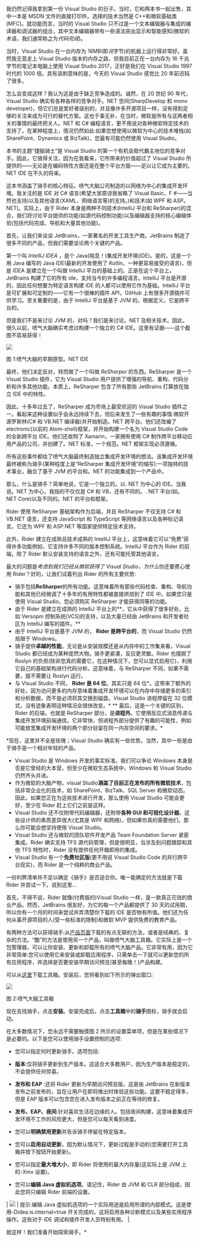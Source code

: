 我仍然记得我拿到第一份 Visual Studio 的日子。当时，它和两本书一起出售，其中一本是 MSDN 文件的直接打印件。选择的技术当然是 C++和微软基础类(MFC)。就功能而言，当时的 Visual Studio 只不过是一个文本编辑器与集成的编译器和调试器的组合，其中文本编辑器带有一些语法突出显示和智能感知(微软的术语，我们通常称之为*代码完成*)。

当时，Visual Studio 在一台内存为 16MB(即*兆*字节)的机器上运行得非常好。虽然我无意走上 Visual Studio 版本的内存之路，但我目前正在一台内存为 16 千兆字节的笔记本电脑上使用 Visual Studio 2017，正好是我们在 Visual Studio 1997 时代的 1000 倍。具有讽刺意味的是，今天的 Visual Studio 感觉比 20 年前迟钝了很多。

怎么会变成这样？我认为这是由于缺乏竞争造成的。诚然，在 20 世纪 90 年代，Visual Studio 确实有各种各样的竞争对手。NET 空间(SharpDevelop 和 mono developer)，但它们总是爱好者级别的，并且像许多开源项目一样，没有得到足够的关注来成为可行的替代方案。这也于事无补，在当时，微软是所有与这两者相关的事情的最终把关人。NET 和 C# 编程语言，更不用说对各种微软特定技术的支持了。在某种程度上，情况仍然如此:如果您想使用以微软为中心的技术堆栈(如 SharePoint、Dynamics 或 BizTalk)，您最有可能仍然使用 Visual Studio。

本书的主题“捷脑骑士”是 Visual Studio 的第一个有机会取代霸主地位的竞争对手。因此，它值得关注，因为在我看来，它所带来的价值超过了 Visual Studio 所提供的——无论是在编码特性方面还是在整个平台方面——足以让它成为主要的。NET IDE 在不久的将来。

这本书涵盖了骑手的核心特征。喷气大脑公司制造的以网络为中心的集成开发环境。我关注的是 IDE 对 C# 语言(希望大家原谅我省略了 Visual Basic、F #——当然也支持)以及其他语言(XAML、网络语言等)的支持。)和技术(如 WPF 和 ASP。NET)。实际上，由于 Rider 本身是两种不同技术(IntelliJ 平台和 ReSharper)的混合，我们将讨论平台提供的功能(如源代码控制功能)以及编辑器支持的核心编辑体验(包括代码完成、导航和大量其他功能)。

首先，让我们来谈谈 JetBrains，一家著名的开发工具生产商。JetBrains 制造了很多不同的产品，但我们需要谈论两个关键的产品。

第一个叫 *IntelliJ IDEA* ，是个 Java(喘息！)集成开发环境(IDE)。是的，这是一个用 Java 编写的 Java IDE(最新的开发使用了 Kotlin，一种更容易接受的语言)，但是 IDEA 是建立在一个叫做 IntelliJ 平台的基础上的。正是在这个平台上，JetBrains 构建了它的所有 ide，支持当今的许多编程语言。IntelliJ 平台是开源的，因此任何想要为特定语言构建 IDE 的人都可以使用它作为基础。IntelliJ 平台是可扩展和可定制的——它有一个很棒的插件 API，GitHub 上有很多开源插件可供学习。至关重要的是，由于 IntelliJ 平台是基于 JVM 的，根据定义，它是跨平台的。

但是我们不是来讨论 JVM 的，对吗？我们是来讨论。NET 及相关技术。因此，很久以前，喷气大脑确实考虑过构建一个独立的 C# IDE。这里有证据——这个截图不容易获得！

![](img/image001.jpg)

图 1:喷气大脑的早期原型。NET IDE

最终，他们决定反对，转而做了一个叫做 *ReSharper* 的东西。ReSharper 是一个 Visual Studio 插件，它为 Visual Studio 用户提供了增强的导航、重构、代码分析和许多其他功能。本质上，ReSharper 包含了所有那些 JetBrains 打算放在独立 IDE 中的特性。

因此，十多年过去了，ReSharper 成为市场上最受欢迎的 Visual Studio 插件之一。看起来这种设置似乎会永远持续下去，但后来发生了一些有趣的事情:微软开源罗斯林(C# 和 VB.NET 编译器)并开始制造。NET 跨平台。他们还改编了 electronic(以前的 Atom-shell)框架，并开始构建一个名为 Visual Studio Code 的全新跨平台 IDE。他们还收购了 Xamarin，一家拥有使用 C# 制作跨平台移动应用产品的公司，并创建了。NET 标准，一个规范。NET 框架实现必须遵循。

所有这些事件都给了喷气大脑最终制造独立集成开发环境的想法。该集成开发环境最终被称为骑手(某种程度上是“ReSharper 集成开发环境”的缩写):一项独特的技术事业，融合了基于 JVM 的平台和。NET 的功能集成到一个产品中。

那么，什么是骑手？简单地说，它是一个独立的。以. NET 为中心的 IDE。当我说。NET 为中心，我指的不仅仅是 C# 和 VB，还有不同的。. NET 平台(如。NET Core)以及不同的。NET 的平台和框架。

Rider 使用 ReSharper 基础架构作为后端，并且 ReSharper 不仅支持 C# 和 VB.NET 语言，还支持 JavaScript 和 TypeScript 等网络语言以及各种标记语言。它还为 WPF 和 ASP.NET 等国家提供特定技术支持。

此外，Rider 建立在成熟且技术成熟的 IntelliJ 平台上，这意味着它可以“免费”获得许多功能例如，它支持许多不同的版本控制系统。IntelliJ 平台作为 Rider 的前端，除了 Rider 默认安装支持的语言之外，还有可能托管其他语言。

最大的问题是*考虑到我们已经从微软获得了 Visual Studio，为什么*你还要费心使用 Rider？好的，让我们试着列出 Rider 的所有主要优势:

*   骑手包括**ReSharper**的所有功能。这意味着所有那些代码检查、重构、导航功能和其他已经微调了十多年的有用特性都被直接烘焙到了 IDE 中。如果您只是使用 Visual Studio，您必须购买 ReSharper 才能获得同等的功能。
*   由于 Rider 是建立在成熟的 IntelliJ 平台上的**，它从中获得了很多好处，比如 Versopm 控制系统(VCS)的支持，以及大量已经由 JetBrains 和开发者社区为 IntelliJ 编写的插件。**
*   由于 IntelliJ 平台是基于 JVM 的， **Rider 是跨平台的**，而 Visual Studio 仍然局限于 Windows。
*   骑手提供**卓越的性能**。无论是从安装规模还是从内存中的工作集来看，Visual Studio 都已经成为某种庞然大物。骑手更紧凑，反应更灵敏。Rider 也摆脱了 Roslyn 的负担(除非您真的需要它，在这种情况下，您可以显式启用它)，利用它自己的基础架构进行代码分析。这意味着，与 ReSharper 不同，如果不需要，就不需要让 Roslyn 运行。
*   与 Visual Studio 不同， **Rider 是 64 位**。其实只是 64 位*。这带来了额外的好处，因为访问更多的内存意味着集成开发环境可以在内存中存储更多的索引和分析数据，而不是必须将其交换到磁盘。Visual Studio 进程停留在 32 位模式，没有迹象表明这种情况会很快改变。*
**   最后，这是一个关键的区别，Rider 的后端，也就是 ReSharper 部分，是**进程外**。它使用反应式消息传递与集成开发环境前端通信。它非常快，但进程外部分提供了有趣的可能性，例如可能放宽集成开发环境的两个部分驻留在同一内存空间的要求。*

 *现在，这里并不全是玫瑰；Visual Studio 确实有一些优势。当然，其中一些是由于骑手是一个相对年轻的产品。

*   Visual Studio 是 Windows 开发的事实标准。我们可以争论 Windows 本身是否是它曾经的大本营，但至少在微软生态系统中，Windows 和 Visual Studio 仍然齐头并进。
*   作为微软的大脑产物，visual Studio**涵盖了目前正在发布的所有微软技术**，包括非常企业化的技术，如 SharePoint、BizTalk、SQL Server 和微软动态。因此，如果您正在为这些技术进行开发，那么使用 Visual Studio 可能会更好，至少在 Rider 赶上它们之前是这样。
*   Visual Studio 还不仅附带代码编辑器，还附带**各种 GUI 和可视化设计器**。这些设计师的素质差异很大(尤其是 WPF 和网络)，但如果你真的需要他们，那么你可能会想坚持使用 Visual Studio。
*   Visual Studio 还与微软的团队软件开发产品 Team Foundation Server 紧密集成。Rider 确实支持 TFS 源代码管理，但是很明显，当涉及到问题跟踪和其他 TFS 特性时，Rider 没有提供任何开箱即用的集成。
*   Visual Studio 有一个**免费社区版**(更不用说 Visual Studio Code 的并行跨平台现实)，而 Rider 是一个纯粹的商业产品。

一份利弊清单并不足以确定《骑手》是否适合你。唯一能确定的方法就是下载 Rider 并尝试一下。说到这里…

首先，不得不说，Rider 就像(付费版的)Visual Studio 一样，是一款真正花钱的商业产品。然而，JetBrains 很友好，为它的每一个产品都提供了 30 天的试用期，所以你有一个月的时间来尝试并弄清楚你下载的 IDE 是否物有所值。他们还为任何从事开源项目的人(受一些标准的限制)和微软 MVP 提供免费的教育产品。

有两种方法可以获得骑手:从[产品页面](http://jetbrains.com/rider)下载的有点无聊的方法，或者是经典的、复杂的方法。“酷”的方法是使用另一个产品，叫做喷气大脑工具箱。它实际上是一个包管理器，可以让你安装、更新和卸载所有的喷气大脑产品。它非常有用，因为它非常简单:您可以使用它来安装或卸载应用程序，只需单击一下就可以更新您的所有应用程序，并选择是否要安装早期访问预览(甚至每晚！)产品构建。

可以从[这里](http://jetbrains.com/toolbox)下载工具箱。安装后，您将看到如下所示的弹出窗口:

![](img/image002.jpg)

图 2:喷气大脑工具箱

现在去找骑手，点击**安装**。安装完成后，点击**工具箱**中的**骑手**图标，骑手就会启动。

在大多数情况下，您永远不需要触摸图 2 所示的设置菜单项，但是在某些情况下是必要的。以下是您可以使用骑手设置控制的选项:

*   您可以指定何时更新骑手。选项包括:

*   **版本**:仅将骑手更新到生产版本。这适合大多数用户，因为生产版本是稳定的，不会提供任何惊喜。
*   **发布和 EAP** :还将 Rider 更新为早期访问预览版，这是由 JetBrains 在新版本发布之前发布的，旨在让用户在即将推出时体验这些功能。这要不稳定得多，但是 EAP 版本可以包含您在进入发布版本之前正在等待的修复。
*   **发布、EAP、夜间**:针对喜欢生活在边缘的人。包括夜间构建，这意味着集成开发环境不工作的风险更大，但是您可以每天看到进度。

*   您可以**明确禁用更新**并告诉骑手停留在特定版本。
*   您可以**启用自动更新**，因为默认情况下，更新过程是手动的(您需要打开工具箱并按下按钮开始更新)。
*   您可以指定**最大堆大小**，即 Rider 将使用的最大内存量(这实际上是 JVM 上的-Xmx 设置)。
*   您可以**编辑 Java 虚拟机选项**。请记住，Rider 由 JVM 和 CLR 部分组成，因此您将只编辑 Rider 前端的设置。

| ![](img/tip.png) | 提示:编辑 Java 虚拟机选项的一个实际用途是启用所谓的内部模式。这是使用-Didea.is.internal=true 开关完成的。这将启用各种诊断模式以及某些实用程序操作。这些对于 IDE 调试和插件开发人员特别有用。 |

就这样！我们准备开始探索骑手。*